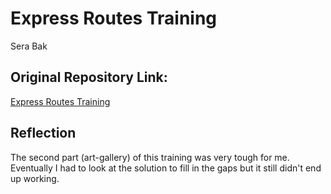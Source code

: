 # Express Routes Training
Sera Bak

## Original Repository Link: 

[Express Routes Training](https://github.com/serabakpak/express-routes-training)

## Reflection

The second part (art-gallery) of this training was very tough for me. Eventually I had to look at the solution to fill in the gaps but it still didn't end up working. 
